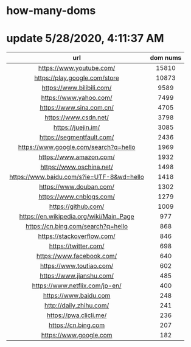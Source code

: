 # how-many-doms

# update 5/28/2020, 4:11:37 AM

url | dom nums
:-: | :-:
https://www.youtube.com/ | 15810
https://play.google.com/store | 10873
https://www.bilibili.com/ | 9589
https://www.yahoo.com/ | 7499
https://www.sina.com.cn/ | 4705
https://www.csdn.net/ | 3798
https://juejin.im/ | 3085
https://segmentfault.com/ | 2436
https://www.google.com/search?q=hello | 1969
https://www.amazon.com/ | 1932
https://www.oschina.net/ | 1498
https://www.baidu.com/s?ie=UTF-8&wd=hello | 1418
https://www.douban.com/ | 1302
https://www.cnblogs.com/ | 1279
https://github.com/ | 1009
https://en.wikipedia.org/wiki/Main_Page | 977
https://cn.bing.com/search?q=hello | 868
https://stackoverflow.com/ | 846
https://twitter.com/ | 698
https://www.facebook.com/ | 640
https://www.toutiao.com/ | 602
https://www.jianshu.com/ | 485
https://www.netflix.com/jp-en/ | 400
https://www.baidu.com | 248
http://daily.zhihu.com/ | 241
https://pwa.clicli.me/ | 236
https://cn.bing.com | 207
https://www.google.com | 182
